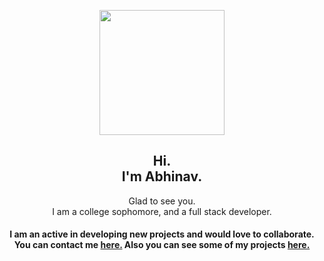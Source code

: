 <p align="center">
<img height="200" width="200" src="http://abhinav-barve.herokuapp.com/Images/My-Boy-Circle-Background.png">
</p>
<h2 align="center">Hi.<br>I'm Abhinav.</h2>
<p align="center">Glad to see you.<br>I am a college sophomore, and a full stack developer.</p>
<h4 align="center">I am an active in developing new projects and would love to collaborate.<br>You can contact me <a href="mailto:abhinav.barve2001@gmail.com">here.</a> Also you can see some of my projects <a href="https://abhinav-barve.herokuapp.com/projects">here.</a> </h4>
